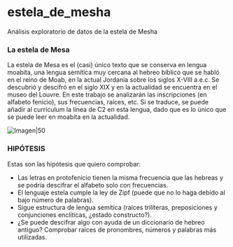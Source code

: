 # estela_de_mesha
Análisis exploratorio de datos de la estela de Mesha

### La estela de Mesa

La estela de Mesa es el (casi) único texto que se conserva en lengua moabita, una lengua semítica muy cercana al hebreo bíblico que se habló en el reino de Moab, en la actual Jordania sobre los siglos X-VIII a.e.c. Se descubrió y descifró en el siglo XIX y en la actualidad se encuentra en el museo del Louvre.
En este trabajo se analizarán las inscripciones (en alfabeto fenicio), sus frecuencias, raíces, etc.
Si se traduce, se puede añadir al currículum la línea de C2 en esta lengua, dado que es lo único que se puede leer en moabita en la actualidad.

![Imagen|50](./img/estela_mesa.jfif)

### HIPÓTESIS

Estas son las hipótesis que quiero comprobar:
- Las letras en protofenicio tienen la misma frecuencia que las hebreas y se podría descifrar el alfabeto solo con frecuencias.
- El lenguaje estela cumple la ley de Zipf (puede que no lo haga debido al bajo número de palabras).
- Sigue estructura de lengua semítica (raíces trilíteras, preposiciones y conjunciones enclíticas, ¿estado constructo?).
- ¿Se puede descifrar algo con ayuda de un diccionario de hebreo antiguo? Comprobar raíces de pronombres, números y palabras más utilizadas.
